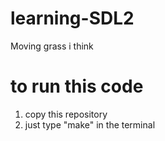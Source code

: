 # learning-SDL2
Moving grass i think


# to run this code

1. copy this repository
2. just type "make" in the terminal

